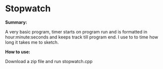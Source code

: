 # Stopwatch
<b>Summary:</b>
<p>A very basic program, timer starts on program run and is formatted in hour:minute:seconds and keeps track till program end. I use to to time how long it takes me to sketch.  </p>
<b>How to use:</b>
<p>Download a zip file and run stopwatch.cpp</p>
